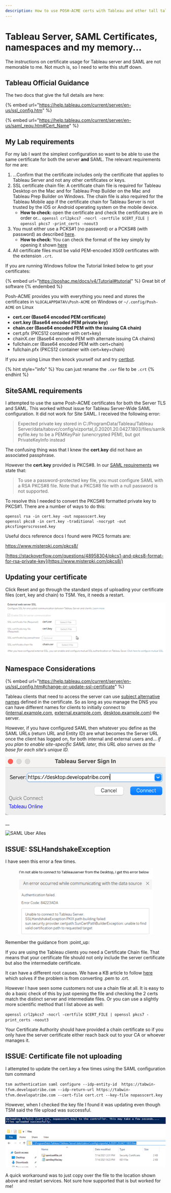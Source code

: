 ```yaml
---
description: How to use POSH-ACME certs with Tableau and other tall tales.
---
```


# Tableau Server, SAML Certificates, namespaces and my memory...

The instructions on certificate usage for Tableau server and SAML are not memorable to me. Not much is, so I need to write this stuff down.

## Tableau Official Guidance

The two docs that give the full details are here:

{% embed url="https://help.tableau.com/current/server/en-us/ssl_config.htm" %}

{% embed url="https://help.tableau.com/current/server/en-us/saml_requ.htm#Cert_Name" %}

## My Lab requirements

For my lab I want the simplest configuration so want to be able to use the same certificate for both the server **and** SAML. The relevant requirements for me are:

1. ...Confirm that the certificate includes only the certificate that applies to Tableau Server and not any other certificates or keys.
2. SSL certificate chain file: A certificate chain file is required for Tableau Desktop on the Mac and for Tableau Prep Builder on the Mac and Tableau Prep Builder on Windows. The chain file is also required for the Tableau Mobile app if the certificate chain for Tableau Server is not trusted by the iOS or Android operating system on the mobile device.
   * **How to check:** open the certificate and check the certificates are in order or... `openssl crl2pkcs7 -nocrl -certfile $CERT_FILE | openssl pkcs7 -print_certs -noout3`
3. You must either use a PCKS#1 (no password) or a PCKS#8 (with password) as described [here](https://help.tableau.com/current/server/en-us/saml\_requ.htm#certificate-and-identity-provider-idp-requirements).&#x20;
   * **How to check:** You can check the format of the key simply by opening it shown [here](https://stackoverflow.com/questions/48958304/pkcs1-and-pkcs8-format-for-rsa-private-key)
4. All certificate files must be valid PEM-encoded X509 certificates with the extension `.crt`.

If you are running Windows follow the Tutorial linked below to get your certificates:

{% embed url="https://poshac.me/docs/v4/Tutorial#tutorial" %}
Great bit of software
{% endembed %}

Posh-ACME provides you with everything you need and stores the certificates in `%LOCALAPPDATA%\Posh-ACME` on Windows or `~/.config/Posh-ACME` on Linux

* **cert.cer (Base64 encoded PEM certificate)**&#x20;
* **cert.key (Base64 encoded PEM private key)**&#x20;
* **chain.cer (Base64 encoded PEM with the issuing CA chain)**&#x20;
* cert.pfx (PKCS12 container with cert+key)
* chainX.cer (Base64 encoded PEM with alternate issuing CA chains)&#x20;
* fullchain.cer (Base64 encoded PEM with cert+chain)&#x20;
* fullchain.pfx (PKCS12 container with cert+key+chain)

If you are using Linux then knock yourself out and try [certbot](https://certbot.eff.org/).

{% hint style="info" %}
You can just rename the `.cer` file to be `.crt`&#x20;
{% endhint %}

####

## SiteSAML requirements

I attempted to use the same Posh-ACME certificates for both the Server TLS and SAML. This worked without issue for Tableau Server-Wide SAML configuration. It did not work for Site SAML. I received the following error:

> Expected private key stored in C:/ProgramData/Tableau/Tableau Server/data/tabsvc/config/vizportal\_0.20201.20.0427.1803/files/samlkeyfile.key to be a PEMKeyPair (unencrypted PEM), but got PrivateKeyInfo instead

The confusing thing was that I knew the **cert.key** did not have an associated passphrase.

However the **cert.key** provided is PKCS#8. In our [SAML requirements](https://help.tableau.com/current/server/en-us/saml\_requ.htm) we state that:

> To use a password-protected key file, you must configure SAML with a RSA PKCS#8 file. Note that a PKCS#8 file with a null password is not supported.

To resolve this I needed to convert the PKCS#8 formatted private key to PKCS#1. There are a number of ways to do this:

```
openssl rsa -in cert.key -out nopasscert.key 
openssl pkcs8 -in cert.key -traditional -nocrypt -out pkcsfingerscrossed.key  
```

Useful docs reference docs I found were PKCS formats are:

[https://www.misterpki.com/pkcs8/ ](https://www.misterpki.com/pkcs8/)

[https://stackoverflow.com/questions/48958304/pkcs1-and-pkcs8-format-for-rsa-private-key](https://www.misterpki.com/pkcs8/)



##

## Updating your certificate

Click Reset and go through the standard steps of uploading your certificate files (cert, key and chain) to TSM. Yes, it needs a restart.

![](<.gitbook/assets/image (130).png>)

## Namespace Considerations

{% embed url="https://help.tableau.com/current/server/en-us/ssl_config.htm#change-or-update-ssl-certificate" %}

Tableau clients that need to access the server can use [subject alternative names](https://help.tableau.com/current/server/en-us/ssl\_config.htm#ssl-certificate-requirements) defined in the certificate. So as long as you manage the DNS you can have different names for clients to initially connect to ([internal.example.com](http://internal.example.com/), [external.example.com](http://external.example.com/), [desktop.example.com](http://desktop.example.com/)) the server.&#x20;

However, if you have configured SAML then whatever you define as the SAML URLs (return URL and Entity ID) are what becomes the Server URL once the client has logged on, for both internal and external users and… _if you plan to enable site-specific SAML later, this URL also serves as the base for each site’s unique ID._

![Desktop me.](<.gitbook/assets/image (131) (1).png>)

__

![SAML Uber Alles](.gitbook/assets/2021-11-12\_16-35-02.png)

## ISSUE: SSLHandshakeException

I have seen this error a few times.&#x20;

<figure><img src=".gitbook/assets/image (1) (2).png" alt=""><figcaption></figcaption></figure>

Remember the guidance from :point\_up:

If you are using the Tableau clients you need a Certificate Chain file. That means that your certificate file should not only include the server certificate but also the intermediate certificate.&#x20;

It can have a different root causes. We have a KB article to follow [here](https://kb.tableau.com/articles/en\_US/Issue/ssl-handshake-exception-or-pkix-path-building-failed-upon-signing-in-tableau-server-from-tableau-prep-or-tableau-desktop) which solves if the problem is from converting .pem to .crt.&#x20;

However I have seen some customers not use a chain file at all. It is easy to do a basic check of this by just opening the file and checking the 2 certs match the distinct server and intermediate files. Or you can use a slightly more scientific method that I list above as well:

`openssl crl2pkcs7 -nocrl -certfile $CERT_FILE | openssl pkcs7 -print_certs -noout3`

Your Certificate Authority should have provided a chain certificate so if you only have the server certificate either reach back out to your CA or whoever manages it.



## ISSUE: Certificate file not uploading

I attempted to update the cert.key a few times using the SAML configuration tsm command

`tsm authentication saml configure --idp-entity-id  https://tabwin-tfvm.developatribe.com --idp-return-url https://tabwin-tfvm.developatribe.com --cert-file cert.crt --key-file nopasscert.key`&#x20;

However, when I checked the key file I found it was updating even though TSM said the file upload was successful.

![](<.gitbook/assets/image (129).png>)

![](<.gitbook/assets/image (128).png>)

A quick workaround was to just copy over the file to the location shown above and restart services. Not sure how supported that is but worked for me!
